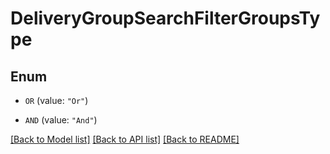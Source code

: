 # DeliveryGroupSearchFilterGroupsType

## Enum


* `OR` (value: `"Or"`)

* `AND` (value: `"And"`)


[[Back to Model list]](../README.md#documentation-for-models) [[Back to API list]](../README.md#documentation-for-api-endpoints) [[Back to README]](../README.md)


